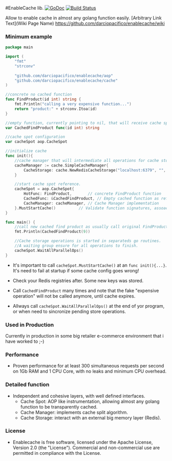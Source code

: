 #EnableCache lib.
[![GoDoc](https://godoc.org/github.com/darciopacifico/enablecache?status.svg)](https://godoc.org/github.com/darciopacifico/enablecache) [![Build Status](https://travis-ci.org/darciopacifico/enablecache.svg?branch=master)](https://travis-ci.org/darciopacifico/enablecache)

Allow to enable cache in almost any golang function easily.
[Arbitrary Link Text](Wiki Page Name)
https://github.com/darciopacifico/enablecache/wiki

### Minimum example
```go
package main

import (
	"fmt"
	"strconv"
	
	"github.com/darciopacifico/enablecache/aop"
	"github.com/darciopacifico/enablecache/cache"
)

//concrete no cached function
func FindProduct(id int) string {
	fmt.Println("calling a very expensive function...")
	return "product:" + strconv.Itoa(id)
}

//empty function, currently pointing to nil, that will receive cache spot, with same signature of FindProduct
var CachedFindProduct func(id int) string

//cache spot configuration
var cacheSpot aop.CacheSpot

//initialize cache
func init(){
	//cache manager that will intermediate all operations for cache store/read.
	cacheManager := cache.SimpleCacheManager{
		CacheStorage: cache.NewRedisCacheStorage("localhost:6379", "", 8, "lab"),
	}

	//start cache spot reference.
	cacheSpot = aop.CacheSpot{
		HotFunc: FindProduct,		// concrete FindProduct function
		CachedFunc: &CachedFindProduct, // Empty cached function as ref. Will receive a swap function
		CacheManager: cacheManager,	// Cache Manager implementation
	}.MustStartCache()			// Validate function signatures, assoaciate swap to CachedFunc
}

func main() {
	//call new cached find product as usually call original FindProduct
	fmt.Println(CachedFindProduct(9))

	//Cache storage operations is started in separateds go routines.
	//A waiting group ensure for all operations to finish.
	cacheSpot.WaitAllParallelOps()
}
```
- It's important to call `cacheSpot.MustStartCache()` at an `func init(){...}`. It's need to fail at startup if some cache config goes wrong!

- Check your Redis registries after. Some new keys was stored.

- Call `CachedFindProduct` many times and note that the fake "expensive operation" will not be called anymore, until cache expires.

- Allways call `cacheSpot.WaitAllParallelOps()` at the end of yor program, or when need to sincronize pending store operations.

### Used in Production 
Currently in production in some big retailer e-commerce environment that i have worked to ;-)

### Performance
- Proven performance for at least 300 simultaneous requests per second on 1Gb RAM and 1 CPU Core, with no leaks and minimum CPU overhead.

### Detailed function
- Independent and cohesive layers, with well defined interfaces.
	- Cache Spot: AOP like instrumentation, allowing almost any golang function to be transparently cached.
	- Cache Manager: implements cache split algorithm.
	- Cache Storage: interact with an external big memory layer (Redis).

### License
- Enablecache is free software, licensed under the Apache License, Version 2.0 (the "License"). Commercial and non-commercial use are permitted in compliance with the License.
